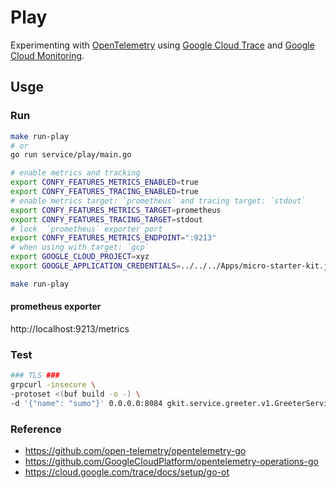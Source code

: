 # Play

Experimenting with [OpenTelemetry](https://opentelemetry.io/) using [Google Cloud Trace](https://cloud.google.com/trace) and [Google Cloud Monitoring](https://cloud.google.com/monitoring).


## Usge

### Run

```bash
make run-play
# or
go run service/play/main.go

# enable metrics and tracking
export CONFY_FEATURES_METRICS_ENABLED=true
export CONFY_FEATURES_TRACING_ENABLED=true
# enable metrics target: `prometheus` and tracing target: `stdout`
export CONFY_FEATURES_METRICS_TARGET=prometheus
export CONFY_FEATURES_TRACING_TARGET=stdout
# lock  `prometheus` exporter port
export CONFY_FEATURES_METRICS_ENDPOINT=":9213"
# when using with target: `gcp`
export GOOGLE_CLOUD_PROJECT=xyz
export GOOGLE_APPLICATION_CREDENTIALS=../../../Apps/micro-starter-kit.json

make run-play
```

#### prometheus exporter 

http://localhost:9213/metrics 

### Test

```bash
### TLS ###
grpcurl -insecure \
-protoset <(buf build -o -) \
-d '{"name": "sumo"}' 0.0.0.0:8084 gkit.service.greeter.v1.GreeterService/Hello
```

### Reference 
- https://github.com/open-telemetry/opentelemetry-go
- https://github.com/GoogleCloudPlatform/opentelemetry-operations-go
- https://cloud.google.com/trace/docs/setup/go-ot

